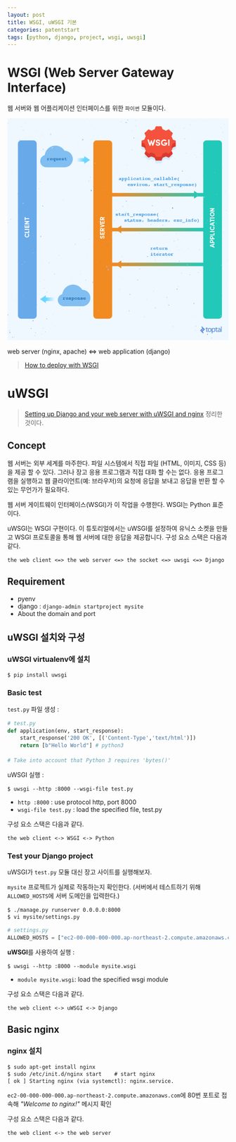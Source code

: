```yaml
---
layout: post
title: WSGI, uWSGI 기본
categories: patentstart
tags: [python, django, project, wsgi, uwsgi]
---
```


# WSGI (Web Server Gateway Interface)
웹 서버와 웹 어플리케이션 인터페이스를 위한 `파이썬` 모듈이다.

![](/image/wsgi.jpg)

web server (nginx, apache) <=> web application (django)

> [How to deploy with WSGI](https://docs.djangoproject.com/ko/1.11/howto/deployment/wsgi/)


# uWSGI
> [Setting up Django and your web server with uWSGI and nginx](http://uwsgi-docs.readthedocs.io/en/latest/tutorials/Django_and_nginx.html) 정리한 것이다.

## Concept
웹 서버는 외부 세계를 마주한다. 파일 시스템에서 직접 파일 (HTML, 이미지, CSS 등)을 제공 할 수 있다. 그러나 장고 응용 프로그램과 직접 대화 할 수는 없다. 응용 프로그램을 실행하고 웹 클라이언트(예: 브라우저)의 요청에 응답을 보내고 응답을 반환 할 수있는 무언가가 필요하다.

웹 서버 게이트웨이 인터페이스(WSGI)가 이 작업을 수행한다. WSGI는 Python 표준이다.

uWSGI는 WSGI 구현이다. 이 튜토리얼에서는 uWSGI를 설정하여 유닉스 소켓을 만들고 WSGI 프로토콜을 통해 웹 서버에 대한 응답을 제공합니다. 구성 요소 스택은 다음과 같다.

```
the web client <=> the web server <=> the socket <=> uwsgi <=> Django
```

## Requirement
- pyenv
- django : `django-admin startproject mysite`
- About the domain and port

## uWSGI 설치와 구성
### uWSGI virtualenv에 설치
```shell
$ pip install uwsgi
```

### Basic test
`test.py` 파일 생성 :

```python
# test.py
def application(env, start_response):
    start_response('200 OK', [('Content-Type','text/html')])
    return [b"Hello World"] # python3

# Take into account that Python 3 requires 'bytes()'
```

uWSGI 실행 :
```shell
$ uwsgi --http :8000 --wsgi-file test.py
```

- `http :8000` : use protocol http, port 8000
- `wsgi-file test.py` : load the specified file, test.py

구성 요소 스택은 다음과 같다.
```
the web client <-> WSGI <-> Python
```

### Test your Django project
uWSGI가 `test.py` 모듈 대신 장고 사이트를 실행해보자.

`mysite` 프로젝트가 실제로 작동하는지 확인한다. (서버에서 테스트하기 위해 `ALLOWED_HOSTS`에 서버 도메인을 입력한다.)
```shell
$ ./manage.py runserver 0.0.0.0:8000
$ vi mysite/settings.py
```

```python
# settings.py
ALLOWED_HOSTS = ["ec2-00-000-000-000.ap-northeast-2.compute.amazonaws.com"]
```

**uWSGI**를 사용하여 실행 :
```shell
$ uwsgi --http :8000 --module mysite.wsgi
```

- `module mysite.wsgi`: load the specified wsgi module

구성 요소 스택은 다음과 같다.
```
the web client <-> uWSGI <-> Django
```

## Basic nginx
### nginx 설치
```shell
$ sudo apt-get install nginx
$ sudo /etc/init.d/nginx start    # start nginx
[ ok ] Starting nginx (via systemctl): nginx.service.
```

`ec2-00-000-000-000.ap-northeast-2.compute.amazonaws.com`에 80번 포트로 접속해 *"Welcome to nginx!"* 메시지 확인

구성 요소 스택은 다음과 같다.
```
the web client <-> the web server
```

